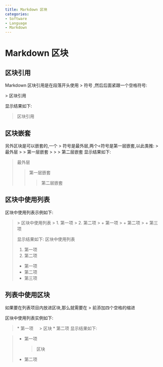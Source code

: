 ```yaml
---
title: Markdown 区块
categories:
- Software
- Language
- Markdown
---
```

# Markdown 区块

## 区块引用

Markdown 区块引用是在段落开头使用 > 符号 ,然后后面紧跟一个空格符号:

\> 区块引用

显示结果如下:
> 区块引用

## 区块嵌套

另外区块是可以嵌套的,一个 > 符号是最外层,两个<符号是第一层嵌套,以此类推:
\> 最外层
\> \> 第一层嵌套
\> \> \> 第二层嵌套
显示结果如下:

> 最外层
> > 第一层嵌套
> >
> > > 第二层嵌套

## 区块中使用列表

区块中使用列表示例如下:
>\> 区块中使用列表
>\> 1. 第一项
>\> 2. 第二项
>\> \+ 第一项
>\> \+ 第二项
>\> \+ 第三项
>
>显示结果如下:
>区块中使用列表
>
>1. 第一项
>2. 第二项
>+ 第一项
>+ 第二项
>+ 第三项

## 列表中使用区块

如果要在列表项目内放进区块,那么就需要在 > 前添加四个空格的缩进

区块中使用列表实例如下:
>\* 第一项
&nbsp;&nbsp;&nbsp;&nbsp;\> 区块
\* 第二项
显示结果如下:

> * 第一项
>
>    >区块
> * 第二项